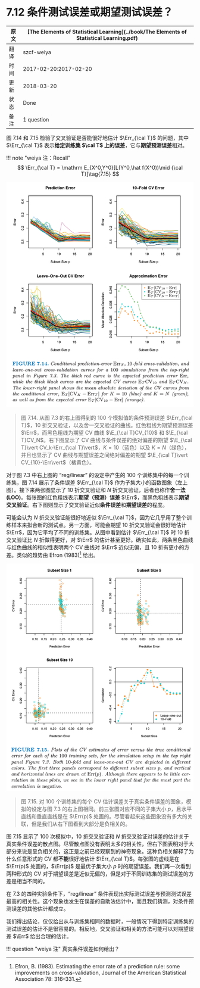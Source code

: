 # 7.12 条件测试误差或期望测试误差？

| 原文   | [The Elements of Statistical Learning](../book/The Elements of Statistical Learning.pdf) |
| ---- | ---------------------------------------- |
| 翻译   | szcf-weiya                               |
| 时间   | 2017-02-20:2017-02-20                    |
| 更新 | 2018-03-20|
|状态|Done|
|备注| 1 question | 

图 7.14 和 7.15 检验了交叉验证是否能很好地估计 $\Err_{\cal T}$ 的问题，其中 $\Err_{\cal T}$ 表示**给定训练集 $\cal T$ 上的误差**<!--（228页的式（7.15））-->，它与**期望预测误差**相对。

!!! note "weiya 注：Recall"
    $$
    \Err_{\cal T} = \mathrm E_{X^0,Y^0}[L(Y^0,\hat f(X^0))\mid {\cal T}]\tag{7.15}
    $$

![](../img/07/fig7.14.png)

> 图 7.14. 从图 7.3 的右上图得到的 100 个模拟值的条件预测误差 $\Err_{\cal T}$，10 折交叉验证，以及舍一交叉验证的曲线。红色粗线为期望预测误差 $\Err$，而黑色粗线为期望 CV 曲线 $\E_{\cal T}CV_{10}$ 和 $\E_{\cal T}CV_N$。右下图显示了 CV 曲线与条件误差的绝对偏差的期望 $\E_{\cal T}\vert CV_k-\Err_{\cal T}\vert$，$K=10$（蓝色）以及 $K=N$（绿色），并且也显示了 CV 曲线与期望误差之间绝对偏差的期望 $\E_{\cal T}\vert CV_{10}-\Err\vert$（橘黄色）。

对于图 7.3 中右上图的 “reg/linear” 的设定中产生的 100 个训练集中的每一个训练集，图 7.14 展示了条件误差 $\Err_{\cal T}$ 作为子集大小的函数图象（左上图）。接下来两张图显示了 $10$ 折交叉验证和 $N$ 折交叉验证，后者也称作**舍一法 (LOO)**。每张图的红色粗线表示**期望（预测）误差** $\Err$，而黑色粗线表示**期望交叉验证**。右下图则显示了交叉验证近似**条件误差**和**期望误差**的程度。

可能会认为 $N$ 折交叉验证能很好地近似 $\Err_{\cal T}$，因为它几乎用了整个训练样本来拟合新的测试点。另一方面，可能会期望 $10$ 折交叉验证会很好地估计 $\Err$，因为它平均了不同的训练集。从图中看到估计 $\Err_{\cal T}$ 时 $10$ 折交叉验证比 $N$ 折做得更好，对 $\Err$ 的估计甚至更好。确实如此，两条黑色曲线与红色曲线的相似性表明两个 CV 曲线对 $\Err$ 近似无偏，且 $10$ 折有更小的方差。类似的趋势由 Efron (1983)[^1] 给出。

![](../img/07/fig7.15.png)

> 图 7.15.  对 100 个训练集的每个 CV 估计误差关于真实条件误差的图象，模拟的设定与图 7.3 的右上图相同。前三张图对应不同的子集大小 $p$，且水平直线和垂直直线是在 $\Err(p)$ 处画的。尽管看起来这些图象没有多大的关联，但是我们从右下图看到大部分是负相关的。

图 7.15 显示了 100 次模拟中，10 折交叉验证和 $N$ 折交叉验证对误差的估计关于真实条件误差的散点图。尽管散点图没有表明太多的相关性，但右下图表明对于大部分来说是呈负相关的，这正是之前已经观察到的神奇现象。这种负相关解释了为什么任意形式的 CV 都**不能**很好地估计 $\Err_{\cal T}$。每张图的虚线是在 $\Err(p)$ 处画的，$\Err(p)$ 是最优子集大小 $p$ 时的期望误差。我们再一次看到两种形式的 CV 对于期望误差是近似无偏的，但是对于不同训练集的测试误差的方差是相当不同的。

在 7.3 的四种实验条件下，“reg/linear” 条件表现出实际测试误差与预测测试误差最高的相关性。这个现象也发生在误差的自助法估计中，而且我们猜测，对条件预测误差的其他估计都成立。

我们得出结论，仅仅给出从与训练集相同的数据时，一般情况下得到特定训练集的测试误差的估计不是很容易的。相反地，交叉验证和相关的方法可能可以对期望误差 $\Err$ 给出合理的估计。

!!! question "weiya 注"
    真实条件误差如何给出？

[^1]: Efron, B. (1983). Estimating the error rate of a prediction rule: some improvements on cross-validation, Journal of the American Statistical Association 78: 316–331.